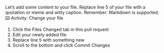 Let’s add some content to your file. Replace line 5 of your file with a quotation or meme and witty caption. Remember: Markdown is supported.
⌨️ Activity: Change your file
1.	Click the Files Changed tab in this pull request
2.	Edit your newly added file
3.	Replace line 5 with something new
4.	Scroll to the bottom and click Commit Changes

